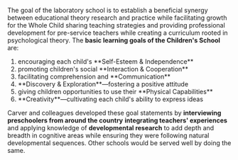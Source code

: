 The goal of the laboratory school is to establish a beneficial synergy between educational theory research and practice while facilitating growth for the Whole Child sharing teaching strategies and providing professional development for pre-service teachers while creating a curriculum rooted in psychological theory. The **basic learning goals of the Children's School** are:

<ol>  <li>  encouraging each child's **Self-Esteem &amp; Independence** </li>  <li>  promoting children's social **Interaction &amp; Cooperation** </li>  <li>  facilitating comprehension and **Communication** </li>  <li>  **Discovery &amp; Exploration**—fostering a positive attitude </li>  <li>  giving children opportunities to use their **Physical Capabilities** </li>  <li>  **Creativity**—cultivating each child's ability to express ideas </li>  </ol>

Carver and colleagues developed these goal statements by **interviewing preschoolers from around the country** **integrating teachers' experiences** and applying knowledge of **developmental research** to add depth and breadth in cognitive areas while ensuring they were following natural developmental sequences. Other schools would be served well by doing the same.